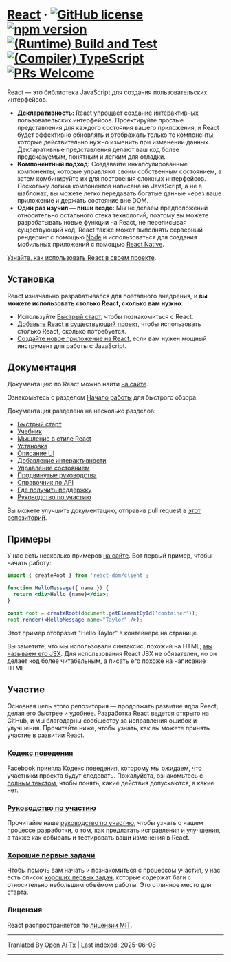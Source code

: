 # [React](https://react.dev/) &middot; [![GitHub license](https://img.shields.io/badge/license-MIT-blue.svg)](https://github.com/facebook/react/blob/main/LICENSE) [![npm version](https://img.shields.io/npm/v/react.svg?style=flat)](https://www.npmjs.com/package/react) [![(Runtime) Build and Test](https://github.com/facebook/react/actions/workflows/runtime_build_and_test.yml/badge.svg)](https://github.com/facebook/react/actions/workflows/runtime_build_and_test.yml) [![(Compiler) TypeScript](https://github.com/facebook/react/actions/workflows/compiler_typescript.yml/badge.svg?branch=main)](https://github.com/facebook/react/actions/workflows/compiler_typescript.yml) [![PRs Welcome](https://img.shields.io/badge/PRs-welcome-brightgreen.svg)](https://legacy.reactjs.org/docs/how-to-contribute.html#your-first-pull-request)

React — это библиотека JavaScript для создания пользовательских интерфейсов.

* **Декларативность:** React упрощает создание интерактивных пользовательских интерфейсов. Проектируйте простые представления для каждого состояния вашего приложения, и React будет эффективно обновлять и отображать только те компоненты, которые действительно нужно изменить при изменении данных. Декларативные представления делают ваш код более предсказуемым, понятным и легким для отладки.
* **Компонентный подход:** Создавайте инкапсулированные компоненты, которые управляют своим собственным состоянием, а затем комбинируйте их для построения сложных интерфейсов. Поскольку логика компонентов написана на JavaScript, а не в шаблонах, вы можете легко передавать богатые данные через ваше приложение и держать состояние вне DOM.
* **Один раз изучил — пиши везде:** Мы не делаем предположений относительно остального стека технологий, поэтому вы можете разрабатывать новые функции на React, не переписывая существующий код. React также может выполнять серверный рендеринг с помощью [Node](https://nodejs.org/en) и использоваться для создания мобильных приложений с помощью [React Native](https://reactnative.dev/).

[Узнайте, как использовать React в своем проекте](https://react.dev/learn).

## Установка

React изначально разрабатывался для поэтапного внедрения, и **вы можете использовать столько React, сколько вам нужно**:

* Используйте [Быстрый старт](https://react.dev/learn), чтобы познакомиться с React.
* [Добавьте React в существующий проект](https://react.dev/learn/add-react-to-an-existing-project), чтобы использовать столько React, сколько потребуется.
* [Создайте новое приложение на React](https://react.dev/learn/start-a-new-react-project), если вам нужен мощный инструмент для работы с JavaScript.

## Документация

Документацию по React можно найти [на сайте](https://react.dev/).

Ознакомьтесь с разделом [Начало работы](https://react.dev/learn) для быстрого обзора.

Документация разделена на несколько разделов:

* [Быстрый старт](https://react.dev/learn)
* [Учебник](https://react.dev/learn/tutorial-tic-tac-toe)
* [Мышление в стиле React](https://react.dev/learn/thinking-in-react)
* [Установка](https://react.dev/learn/installation)
* [Описание UI](https://react.dev/learn/describing-the-ui)
* [Добавление интерактивности](https://react.dev/learn/adding-interactivity)
* [Управление состоянием](https://react.dev/learn/managing-state)
* [Продвинутые руководства](https://react.dev/learn/escape-hatches)
* [Справочник по API](https://react.dev/reference/react)
* [Где получить поддержку](https://react.dev/community)
* [Руководство по участию](https://legacy.reactjs.org/docs/how-to-contribute.html)

Вы можете улучшить документацию, отправив pull request в [этот репозиторий](https://github.com/reactjs/react.dev).

## Примеры

У нас есть несколько примеров [на сайте](https://react.dev/). Вот первый пример, чтобы начать работу:

```jsx
import { createRoot } from 'react-dom/client';

function HelloMessage({ name }) {
  return <div>Hello {name}</div>;
}

const root = createRoot(document.getElementById('container'));
root.render(<HelloMessage name="Taylor" />);
```

Этот пример отобразит "Hello Taylor" в контейнере на странице.

Вы заметите, что мы использовали синтаксис, похожий на HTML; [мы называем его JSX](https://react.dev/learn#writing-markup-with-jsx). Для использования React JSX не обязателен, но он делает код более читабельным, а писать его похоже на написание HTML.

## Участие

Основная цель этого репозитория — продолжать развитие ядра React, делая его быстрее и удобнее. Разработка React ведется открыто на GitHub, и мы благодарны сообществу за исправления ошибок и улучшения. Прочитайте ниже, чтобы узнать, как вы можете принять участие в развитии React.

### [Кодекс поведения](https://code.fb.com/codeofconduct)

Facebook приняла Кодекс поведения, которому мы ожидаем, что участники проекта будут следовать. Пожалуйста, ознакомьтесь с [полным текстом](https://code.fb.com/codeofconduct), чтобы понять, какие действия допускаются, а какие нет.

### [Руководство по участию](https://legacy.reactjs.org/docs/how-to-contribute.html)

Прочитайте наше [руководство по участию](https://legacy.reactjs.org/docs/how-to-contribute.html), чтобы узнать о нашем процессе разработки, о том, как предлагать исправления и улучшения, а также как собирать и тестировать ваши изменения в React.

### [Хорошие первые задачи](https://github.com/facebook/react/labels/good%20first%20issue)

Чтобы помочь вам начать и познакомиться с процессом участия, у нас есть список [хороших первых задач](https://github.com/facebook/react/labels/good%20first%20issue), которые содержат баги с относительно небольшим объёмом работы. Это отличное место для старта.

### Лицензия

React распространяется по [лицензии MIT](./LICENSE).

---

Tranlated By [Open Ai Tx](https://github.com/OpenAiTx/OpenAiTx) | Last indexed: 2025-06-08

---